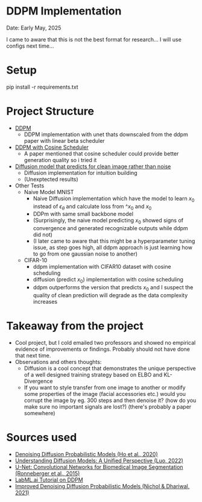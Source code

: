 # DDPM Implementation
Date: Early May, 2025

I came to aware that this is not the best format for research... I will use configs next time...

# Setup
pip install -r requirements.txt

# Project Structure

- [DDPM](ddpm.ipynb)
  - DDPM implementation with unet thats downscaled from the ddpm paper with linear beta scheduler
- [DDPM with Cosine Scheduler](ddpm-cosine-scheduler.ipynb) 
  - A paper mentioned that cosine scheduler could provide better generation quality so i tried it
- [Diffusion model that predicts for clean image rather than noise](dm-predicts-x0.ipynb)
  - Diffusion implementation for intuition building
  - (Unexptected results)
- Other Tests
  - Naive Model MNIST
    - Naive Diffusion implementation which have the model to learn $x_0$ instead of $\epsilon_\theta$ and calculate loss from $\^{x_0}$ and $x_0$
    - DDPm with same small backbone model
    - (Surprisingly, the naive model predicting $x_0$ showed signs of convergence and generated recognizable outputs while ddpm did not)
    - (I later came to aware that this might be a hyperparameter tuning issue, as step goes high, all ddpm approach is just learning how to go from one gaussian noise to another)
  - CIFAR-10
    - ddpm implementation with CIFAR10 dataset with cosine scheduling
    - diffusion (predict $x_0$) implementation with cosine scheduling
    - ddpm outperforms the version that predicts $x_0$ and I suspect the quality of clean prediction will degrade as the data complexity increases 

# Takeaway from the project
- Cool project, but I cold emailed two professors and showed no empirical evidence of improvements or findings. Probably should not have done that next time. 
- Observations and others thoughts:
  - Diffusion is a cool concept that demonstrates the unique perspective of a well designed training strategy based on ELBO and KL-Divergence
  - If you want to style transfer from one image to another or modify some properties of the image (facial accessories etc.) would you corrupt the image by eg. 300 steps and then denoise it? (how do you make sure no important signals are lost?) (there's probably a paper somewhere)


# Sources used
- [Denoising Diffusion Probabilistic Models (Ho et al., 2020)](https://arxiv.org/abs/2006.11239) 
- [Understanding Diffusion Models: A Unified Perspective (Luo, 2022)](https://arxiv.org/abs/2208.11970)
- [U-Net: Convolutional Networks for Biomedical Image Segmentation (Ronneberger et al., 2015)](https://arxiv.org/abs/1505.04597)
- [LabML.ai Tutorial on DDPM](https://nn.labml.ai/diffusion/ddpm/index.html)
- [Improved Denoising Diffusion Probabilistic Models (Nichol & Dhariwal, 2021)](https://arxiv.org/abs/2102.09672)